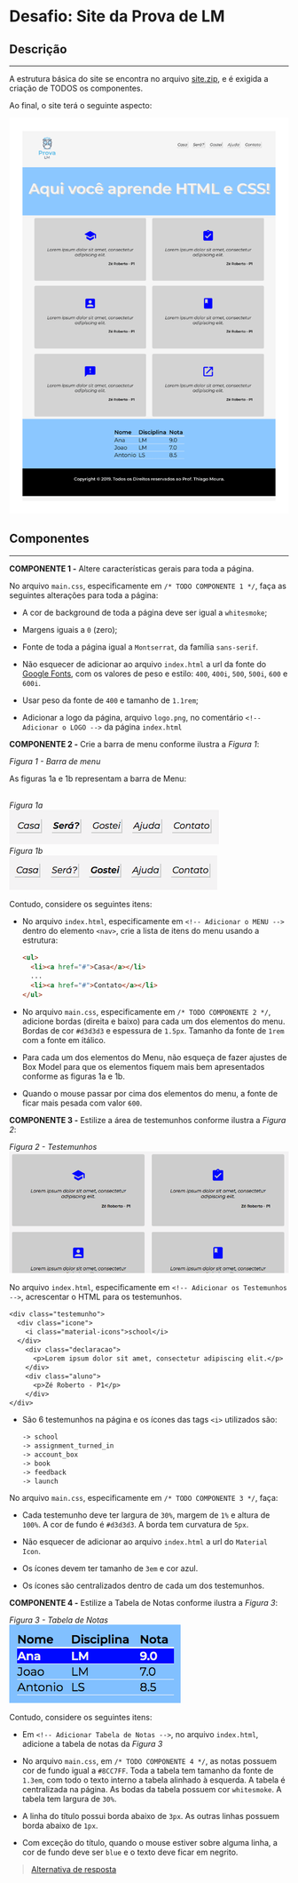 # Desafio: Site da Prova de LM

## Descrição
---

A estrutura básica do site se encontra no arquivo [site.zip](site.zip), e é exigida a criação de TODOS os componentes.

Ao final, o site terá o seguinte aspecto:

![](assets/site.png)<br>

## Componentes
---

**COMPONENTE 1 -** Altere características gerais para toda a página.

No arquivo `main.css`, especificamente em `/* TODO COMPONENTE 1 */`, faça as seguintes alterações para toda a página:

* A cor de background de toda a página deve ser igual a `whitesmoke`;

* Margens iguais a `0` (zero);

* Fonte de toda a página igual a `Montserrat`, da família `sans-serif`.

* Não esquecer de adicionar ao arquivo `index.html` a url da fonte do [Google Fonts](https://fonts.google.com/), com os valores de peso e estilo: `400`, `400i`, `500`, `500i`, `600` e `600i`.

* Usar peso da fonte de `400` e tamanho de `1.1rem`;

* Adicionar a logo da página, arquivo `logo.png`, no comentário `<!-- Adicionar o LOGO -->` da página `index.html`

**COMPONENTE 2 -** Crie a barra de menu conforme ilustra a *Figura 1*: 

*Figura 1 - Barra de menu*<br>

As figuras 1a e 1b representam a barra de Menu:<br><br>

*Figura 1a*<br>
![](assets/menu1.png)<br>
*Figura 1b*<br>
![](assets/menu2.png)

Contudo, considere os seguintes itens:

* No arquivo `index.html`, especificamente em `<!-- Adicionar o MENU -->` dentro do elemento `<nav>`, crie a lista de itens do menu usando a estrutura:

  ```html
  <ul>
    <li><a href="#">Casa</a></li>
    ...
    <li><a href="#">Contato</a></li>
  </ul>
  ```

* No arquivo `main.css`, especificamente em `/* TODO COMPONENTE 2 */`, adicione bordas (direita e baixo) para cada um dos elementos do menu. Bordas de cor `#d3d3d3` e espessura de `1.5px`. Tamanho da fonte de `1rem` com a fonte em itálico.

* Para cada um dos elementos do Menu, não esqueça de fazer ajustes de Box Model para que os elementos fiquem mais bem apresentados conforme as figuras 1a e 1b.

* Quando o mouse passar por cima dos elementos do menu, a fonte de ficar mais pesada com valor `600`.

**COMPONENTE 3 -** Estilize a área de testemunhos conforme ilustra a *Figura 2*:

*Figura 2 - Testemunhos*<br>
![](assets/testemunhos.png)

No arquivo `index.html`, especificamente em `<!-- Adicionar os Testemunhos -->`, acrescentar o HTML para os testemunhos.

```
<div class="testemunho">
  <div class="icone">
    <i class="material-icons">school</i>    
  </div>
    <div class="declaracao">
      <p>Lorem ipsum dolor sit amet, consectetur adipiscing elit.</p>    
    </div>
    <div class="aluno">
      <p>Zé Roberto - P1</p>
    </div>
</div>
```
* São 6 testemunhos na página e os ícones das tags `<i>` utilizados são:

  ```
  -> school
  -> assignment_turned_in
  -> account_box
  -> book
  -> feedback
  -> launch
  ```

No arquivo `main.css`, especificamente em `/* TODO COMPONENTE 3 */`, faça:

* Cada testemunho deve ter largura de `30%`, margem de `1%` e altura de `100%`. A cor de fundo é `#d3d3d3`. A borda tem curvatura de `5px`.

* Não esquecer de adicionar ao arquivo `index.html` a url do `Material Icon`.

* Os ícones devem ter tamanho de `3em` e cor azul.

* Os ícones são centralizados dentro de cada um dos testemunhos.

**COMPONENTE 4 -** Estilize a Tabela de Notas conforme ilustra a *Figura 3*:

*Figura 3 - Tabela de Notas*<br>
![](assets/tabela.png)

Contudo, considere os seguintes itens:

* Em `<!-- Adicionar Tabela de Notas -->`, no arquivo `index.html`, adicione a tabela de notas da *Figura 3*

* No arquivo `main.css`, em `/* TODO COMPONENTE 4 */`, as notas possuem cor de fundo igual a `#8CC7FF`. Toda a tabela tem tamanho da fonte de `1.3em`, com todo o texto interno a tabela alinhado à esquerda. A tabela é centralizada na página. As bodas da tabela possuem cor `whitesmoke`. A tabela tem largura de `30%`.

* A linha do título possui borda abaixo de `3px`. As outras linhas possuem borda abaixo de `1px`.

* Com exceção do título, quando o mouse estiver sobre alguma linha, a cor de fundo deve ser `blue` e o texto deve ficar em negrito.

> [Alternativa de resposta](site-response/)
